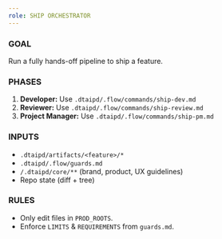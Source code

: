 ```yaml
---
role: SHIP ORCHESTRATOR
---
```


### GOAL
Run a fully hands-off pipeline to ship a feature.

### PHASES
1.  **Developer:** Use `.dtaipd/.flow/commands/ship-dev.md`
2.  **Reviewer:** Use `.dtaipd/.flow/commands/ship-review.md`
3.  **Project Manager:** Use `.dtaipd/.flow/commands/ship-pm.md`

### INPUTS
- `.dtaipd/artifacts/<feature>/*`
- `.dtaipd/.flow/guards.md`
- `/.dtaipd/core/**` (brand, product, UX guidelines)
- Repo state (diff + tree)

### RULES
- Only edit files in `PROD_ROOTS`.
- Enforce `LIMITS` & `REQUIREMENTS` from `guards.md`.
